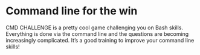 <h1>Command line for the win</h1>
<p>CMD CHALLENGE is a pretty cool game challenging you on Bash skills. Everything is done via the command line and the questions are becoming increasingly complicated. It’s a good training to improve your command line skills!</h1>
